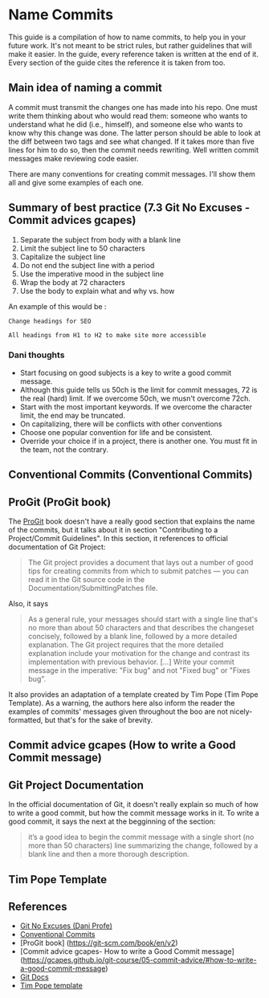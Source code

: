 # Name Commits

This guide is a compilation of how to name commits, to help you in your future
work.  It's not meant to be strict rules, but rather guidelines that will make
it easier.
In the guide, every reference taken is written at the end of it. Every section
of the guide cites the reference it is taken from too.

## Main idea of naming a commit

A commit must transmit the changes one has made into his repo. One must write
them thinking  about who would read them: someone who wants to understand
what he did (i.e., himself), and someone else who wants to know why this change
was done. The latter person should be able to look at the diff between two tags
and see what changed. If it takes more than five lines for him to do so, then
the commit needs rewriting. Well written commit messages make reviewing code
easier.

There are many conventions for creating commit messages. I'll show them all and
give some examples of each one.

## Summary of best practice (7.3 Git No Excuses - Commit advices gcapes)

1. Separate the subject from body with a blank line
2. Limit the subject line to 50 characters
3. Capitalize the subject line
4. Do not end the subject line with a period
5. Use the imperative mood in the subject line
6. Wrap the body at 72 characters
7. Use the body to explain what and why vs. how

An example of this would be :

```commit
Change headings for SEO

All headings from H1 to H2 to make site more accessible
```

### Dani thoughts

- Start focusing on good subjects is a key to write a good commit message.
- Although this guide tells us 50ch is the limit for commit messages, 72 is the
  real (hard) limit. If we overcome 50ch, we musn't overcome 72ch.
- Start with the most important keywords. If we overcome the character limit,
  the end may be truncated.
- On capitalizing, there will be conflicts with other conventions
- Choose one popular convention for life and be consistent.
- Override your choice if in a project, there is another one. You must fit in
  the team, not the contrary.

## Conventional Commits (Conventional Commits)

## ProGit (ProGit book)

The [ProGit](http://progit.org/book/) book doesn't have a really good section
that explains the name of the commits, but it talks about it in section
"Contributing to a Project/Commit Guidelines". In this section, it references to
official documentation of Git Project:
> The Git project provides a document that lays out a number
of good tips for creating commits from which to submit patches — you can read it in the Git source
code in the Documentation/SubmittingPatches file.

Also, it says
> As a general rule, your messages should start with a single line that's no
> more than about 50 characters and that describes the changeset concisely,
> followed by a blank line, followed by a more detailed explanation. The Git
> project requires that the more detailed explanation include your motivation
> for the change and contrast its implementation with previous behavior. [...]
> Write your commit message in the imperative: "Fix bug" and not "Fixed bug" or
> "Fixes bug".

It also provides an adaptation of a template created by Tim Pope (Tim Pope
Template).
As a warning, the authors here also inform the reader the examples of commits'
messages given throughout the boo are not nicely-formatted, but that's for the
sake of brevity.

## Commit advice gcapes (How to write a Good Commit message)

## Git Project Documentation

In the official documentation of Git, it doesn't really explain so much of how to write a good commit, but how the commit
message works in it. To write a good commit, it says the next at the begginning
of the section:
> it’s a good idea to begin the commit message with a single short (no more than 50 characters) line summarizing the change, followed by a blank line and then a more thorough description.

## Tim Pope Template

## References

- [Git No Excuses (Dani Profe)](01-git-noexcuses.draft.html)
- [Conventional Commits](conventionalCommits.com)
- [ProGit book] (<https://git-scm.com/book/en/v2>)
- [Commit advice gcapes- How to write a Good Commit message] (<https://gcapes.github.io/git-course/05-commit-advice/#how-to-write-a-good-commit-message>)
- [Git Docs](https://git-scm.com/docs/git-commit)
- [Tim Pope template](https://tbaggery.com/2008/04/19/a-note-about-git-commit-messages.html)
